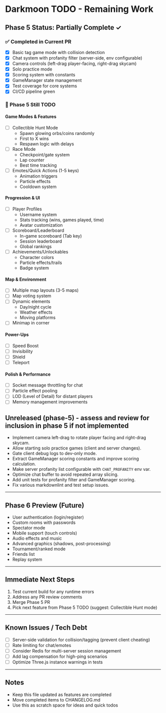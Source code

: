 # Darkmoon TODO - Remaining Work

## Phase 5 Status: Partially Complete ✓

### ✅ Completed in Current PR

- [x] Basic tag game mode with collision detection
- [x] Chat system with profanity filter (server-side, env configurable)
- [x] Camera controls (left-drag player-facing, right-drag skycam)
- [x] Solo practice mode
- [x] Scoring system with constants
- [x] GameManager state management
- [x] Test coverage for core systems
- [x] CI/CD pipeline green

### 🚧 Phase 5 Still TODO

#### Game Modes & Features

- [ ] Collectible Hunt Mode
  - Spawn glowing orbs/coins randomly
  - First to X wins
  - Respawn logic with delays
- [ ] Race Mode
  - Checkpoint/gate system
  - Lap counter
  - Best time tracking
- [ ] Emotes/Quick Actions (1-5 keys)
  - Animation triggers
  - Particle effects
  - Cooldown system

#### Progression & UI

- [ ] Player Profiles
  - Username system
  - Stats tracking (wins, games played, time)
  - Avatar customization
- [ ] Scoreboard/Leaderboard
  - In-game scoreboard (Tab key)
  - Session leaderboard
  - Global rankings
- [ ] Achievements/Unlockables
  - Character colors
  - Particle effects/trails
  - Badge system

#### Map & Environment

- [ ] Multiple map layouts (3-5 maps)
- [ ] Map voting system
- [ ] Dynamic elements
  - Day/night cycle
  - Weather effects
  - Moving platforms
- [ ] Minimap in corner

#### Power-Ups

- [ ] Speed Boost
- [ ] Invisibility
- [ ] Shield
- [ ] Teleport

#### Polish & Performance

- [ ] Socket message throttling for chat
- [ ] Particle effect pooling
- [ ] LOD (Level of Detail) for distant players
- [ ] Memory management improvements

## Unreleased (phase-5) - assess and review for inclusion in phase 5 if not implemented

- Implement camera left-drag to rotate player facing and right-drag skycam.
- Allow starting solo practice games (client and server changes).
- Gate client debug logs to dev-only mode.
- Extract GameManager scoring constants and improve scoring calculation.
- Make server profanity list configurable with `CHAT_PROFANITY` env var.
- Optimize chat buffer to avoid repeated array slicing.
- Add unit tests for profanity filter and GameManager scoring.
- Fix various markdownlint and test setup issues.

---

## Phase 6 Preview (Future)

- User authentication (login/register)
- Custom rooms with passwords
- Spectator mode
- Mobile support (touch controls)
- Audio effects and music
- Advanced graphics (shadows, post-processing)
- Tournament/ranked mode
- Friends list
- Replay system

---

## Immediate Next Steps

1. Test current build for any runtime errors
2. Address any PR review comments
3. Merge Phase 5 PR
4. Pick next feature from Phase 5 TODO (suggest: Collectible Hunt mode)

---

## Known Issues / Tech Debt

- [ ] Server-side validation for collision/tagging (prevent client cheating)
- [ ] Rate limiting for chat/emotes
- [ ] Consider Redis for multi-server session management
- [ ] Add lag compensation for high-ping scenarios
- [ ] Optimize Three.js instance warnings in tests

---

## Notes

- Keep this file updated as features are completed
- Move completed items to CHANGELOG.md
- Use this as scratch space for ideas and quick todos
